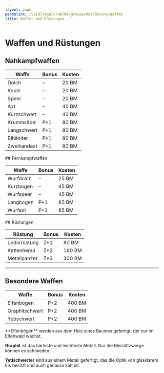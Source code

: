 ```yaml
---
layout: page
permalink: /Spielregeln/Heldengruppe/Ausrüstung/Waffen
title: Waffen und Rüstungen
---
```


# Waffen und Rüstungen

## Nahkampfwaffen

<table>
<thead>
<tr><th>Waffe</th><th>Bonus</th><th>Kosten</th></tr>
</thead>
<tbody>
<tr><td>Dolch</td><td>&ndash;</td><td>20 BM</td></tr>
<tr><td>Keule</td><td>&ndash;</td><td>20 BM</td></tr>
<tr><td>Speer</td><td>&ndash;</td><td>20 BM</td></tr>
<tr><td>Axt</td><td>&ndash;</td><td>40 BM</td></tr>
<tr><td>Kurzschwert</td><td>&ndash;</td><td>40 BM</td></tr>
<tr><td>Krummsäbel</td><td>P+1</td><td>80 BM</td></tr>
<tr><td>Langschwert</td><td>P+1</td><td>80 BM</td></tr>
<tr><td>Bihänder</td><td>P+1</td><td>80 BM</td></tr>
<tr><td>Zweihandaxt</td><td>P+1</td><td>80 BM</td></tr>
</tbody>
</table>
## Fernkampfwaffen

<table>
<thead>
<tr><th>Waffe</th><th>Bonus</th><th>Kosten</th></tr>
</thead>
<tbody>
<tr><td>Wurfdolch</td><td>&ndash;</td><td>25 BM</td></tr>
<tr><td>Kurzbogen</td><td>&ndash;</td><td>45 BM</td></tr>
<tr><td>Wurfspeer</td><td>&ndash;</td><td>45 BM</td></tr>
<tr><td>Langbogen</td><td>P+1</td><td>85 BM</td></tr>
<tr><td>Wurfaxt</td><td>P+1</td><td>85 BM</td></tr>
</tbody>
</table>
## Rüstungen

<table>
<thead>
<tr><th>Rüstung</th><th>Bonus</th><th>Kosten</th></tr>
</thead>
<tbody>
<tr><td>Lederrüstung</td><td>Z+1</td><td>80 BM</td></tr>
<tr><td>Kettenhemd</td><td>Z+2</td><td>160 BM</td></tr>
<tr><td>Metallpanzer</td><td>Z+3</td><td>300 BM</td></tr>
</tbody>
</table>

***
## Besondere Waffen

<table>
<thead>
<tr><th>Waffe</th><th>Bonus</th><th>Kosten</th></tr>
</thead>
<tbody>
<tr><td>Elfenbogen</td><td>P+2</td><td>400 BM</td></tr>
<tr><td>Graphitschwert</td><td>P+2</td><td>400 BM</td></tr>
<tr><td>Yetischwert</td><td>P+2</td><td>400 BM</td></tr>
</tbody>
</table>
**Elfenbögen** werden aus dem Holz eines Baumes gefertigt, der nur im Elfenwald wächst.

**Graphit** ist das härteste und leichteste Metall. Nur die Bleistiftzwerge können es schmieden.

**Yetischwerter** sind aus einem Metall gefertigt, das die Optik von glasklarem Eis besitzt und auch genauso kalt ist.


